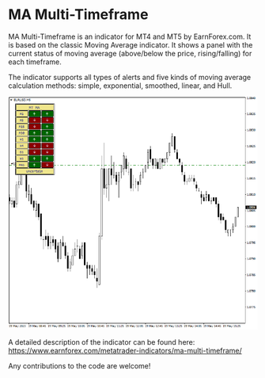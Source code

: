 # MA Multi-Timeframe

MA Multi-Timeframe is an indicator for MT4 and MT5 by EarnForex.com. It is based on the classic Moving Average indicator. It shows a panel with the current status of moving average (above/below the price, rising/falling) for each timeframe.

The indicator supports all types of alerts and five kinds of moving average calculation methods: simple, exponential, smoothed, linear, and Hull.

![A panel with moving average states for multiple timeframes](https://github.com/EarnForex/MA-Multi-Timeframe/blob/main/README_Images/multi-timefrma-moving-average-panel.png)

A detailed description of the indicator can be found here:
https://www.earnforex.com/metatrader-indicators/ma-multi-timeframe/

Any contributions to the code are welcome!
